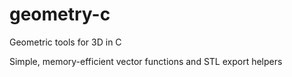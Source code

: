 # geometry-c
Geometric tools for 3D in C

Simple, memory-efficient vector functions and STL export helpers
